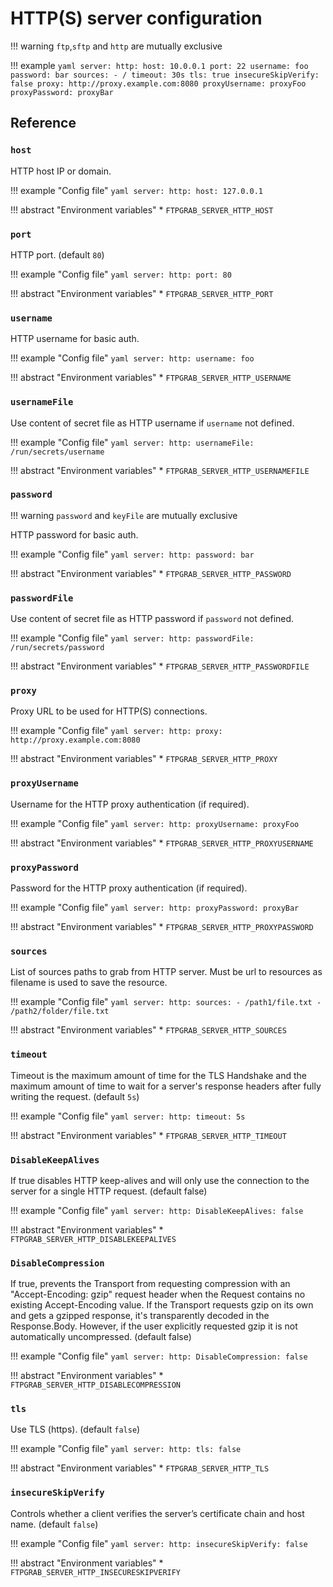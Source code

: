 # HTTP(S) server configuration

!!! warning
    `ftp`,`sftp` and `http` are mutually exclusive

!!! example
    ```yaml
    server:
      http:
        host: 10.0.0.1
        port: 22
        username: foo
        password: bar
        sources:
          - /
        timeout: 30s
        tls: true
        insecureSkipVerify: false
        proxy: http://proxy.example.com:8080
        proxyUsername: proxyFoo
        proxyPassword: proxyBar
    ```

## Reference

### `host`

HTTP host IP or domain.

!!! example "Config file"
    ```yaml
    server:
      http:
        host: 127.0.0.1
    ```

!!! abstract "Environment variables"
    * `FTPGRAB_SERVER_HTTP_HOST`

### `port`

HTTP port. (default `80`)

!!! example "Config file"
    ```yaml
    server:
      http:
        port: 80
    ```

!!! abstract "Environment variables"
    * `FTPGRAB_SERVER_HTTP_PORT`

### `username`

HTTP username for basic auth.

!!! example "Config file"
    ```yaml
    server:
      http:
        username: foo
    ```

!!! abstract "Environment variables"
    * `FTPGRAB_SERVER_HTTP_USERNAME`

### `usernameFile`

Use content of secret file as HTTP username if `username` not defined.

!!! example "Config file"
    ```yaml
    server:
      http:
        usernameFile: /run/secrets/username
    ```

!!! abstract "Environment variables"
    * `FTPGRAB_SERVER_HTTP_USERNAMEFILE`

### `password`

!!! warning
    `password` and `keyFile` are mutually exclusive

HTTP password for basic auth.

!!! example "Config file"
    ```yaml
    server:
      http:
        password: bar
    ```

!!! abstract "Environment variables"
    * `FTPGRAB_SERVER_HTTP_PASSWORD`

### `passwordFile`

Use content of secret file as HTTP password if `password` not defined.

!!! example "Config file"
    ```yaml
    server:
      http:
        passwordFile: /run/secrets/password
    ```

!!! abstract "Environment variables"
    * `FTPGRAB_SERVER_HTTP_PASSWORDFILE`

### `proxy`

Proxy URL to be used for HTTP(S) connections.

!!! example "Config file" 
    ```yaml
    server:
      http:
        proxy: http://proxy.example.com:8080
    ```

!!! abstract "Environment variables"
    * `FTPGRAB_SERVER_HTTP_PROXY`

### `proxyUsername`

Username for the HTTP proxy authentication (if required).

!!! example "Config file"
    ```yaml
    server:
      http:
        proxyUsername: proxyFoo
    ```

!!! abstract "Environment variables"
    * `FTPGRAB_SERVER_HTTP_PROXYUSERNAME`

### `proxyPassword`

Password for the HTTP proxy authentication (if required).

!!! example "Config file"
    ```yaml
    server:
      http:
        proxyPassword: proxyBar
    ```

!!! abstract "Environment variables"
    * `FTPGRAB_SERVER_HTTP_PROXYPASSWORD`

### `sources`

List of sources paths to grab from HTTP server. Must be url to resources as filename is used to save the resource.

!!! example "Config file"
    ```yaml
    server:
      http:
        sources:
          - /path1/file.txt
          - /path2/folder/file.txt
    ```

!!! abstract "Environment variables"
    * `FTPGRAB_SERVER_HTTP_SOURCES`

### `timeout`

Timeout is the maximum amount of time for the TLS Handshake and the maximum amount of time to wait for a server's response headers after fully writing the request. (default `5s`)

!!! example "Config file"
    ```yaml
    server:
      http:
        timeout: 5s
    ```

!!! abstract "Environment variables"
    * `FTPGRAB_SERVER_HTTP_TIMEOUT`

### `DisableKeepAlives`

If true disables HTTP keep-alives and will only use the connection to the server for a single HTTP request. (default false)

!!! example "Config file"
    ```yaml
    server:
      http:
        DisableKeepAlives: false
    ```

!!! abstract "Environment variables"
    * `FTPGRAB_SERVER_HTTP_DISABLEKEEPALIVES`

### `DisableCompression`

 If true, prevents the Transport from requesting compression with an "Accept-Encoding: gzip" request header when the Request contains no existing Accept-Encoding value. If the Transport requests gzip on its own and gets a gzipped response, it's transparently decoded in the Response.Body. However, if the user explicitly requested gzip it is not automatically uncompressed. (default false)

!!! example "Config file"
    ```yaml
    server:
      http:
        DisableCompression: false
    ```

!!! abstract "Environment variables"
    * `FTPGRAB_SERVER_HTTP_DISABLECOMPRESSION`

### `tls`

Use TLS (https). (default `false`)

!!! example "Config file"
    ```yaml
    server:
      http:
        tls: false
    ```

!!! abstract "Environment variables"
    * `FTPGRAB_SERVER_HTTP_TLS`

### `insecureSkipVerify`

Controls whether a client verifies the server’s certificate chain and host name. (default `false`)

!!! example "Config file"
    ```yaml
    server:
      http:
        insecureSkipVerify: false
    ```

!!! abstract "Environment variables"
    * `FTPGRAB_SERVER_HTTP_INSECURESKIPVERIFY`


